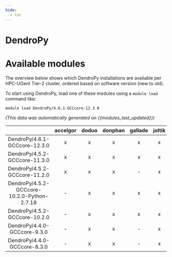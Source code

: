 ```yaml
---
hide:
  - toc
---
```


DendroPy
========

# Available modules


The overview below shows which DendroPy installations are available per HPC-UGent Tier-2 cluster, ordered based on software version (new to old).

To start using DendroPy, load one of these modules using a `module load` command like:

```shell
module load DendroPy/4.6.1-GCCcore-12.3.0
```

*(This data was automatically generated on {{modules_last_updated}})*  

| |accelgor|doduo|donphan|gallade|joltik|shinx|skitty|
| :---: | :---: | :---: | :---: | :---: | :---: | :---: | :---: |
|DendroPy/4.6.1-GCCcore-12.3.0|x|x|x|x|x|x|x|
|DendroPy/4.5.2-GCCcore-11.3.0|x|x|x|x|x|x|-|
|DendroPy/4.5.2-GCCcore-11.2.0|x|x|x|-|x|-|-|
|DendroPy/4.5.2-GCCcore-10.2.0-Python-2.7.18|-|x|x|x|x|-|-|
|DendroPy/4.5.2-GCCcore-10.2.0|-|x|x|x|x|-|-|
|DendroPy/4.4.0-GCCcore-9.3.0|-|x|x|-|x|-|-|
|DendroPy/4.4.0-GCCcore-8.3.0|-|x|x|-|x|-|-|
